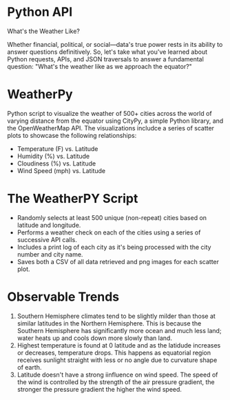 Python API
=============================================================================================
What's the Weather Like?

Whether financial, political, or social—data's true power rests in its ability to answer questions definitively. So, let's take what you've learned about Python requests, APIs, and JSON traversals to answer a fundamental question: "What's the weather like as we approach the equator?"

WeatherPy
=========
Python script to visualize the weather of 500+ cities across the world of varying distance from the equator using CityPy, a simple Python library, and the OpenWeatherMap API.  The visualizations includce a series of scatter plots to showcase the following relationships:

  * Temperature (F) vs. Latitude
  * Humidity (%) vs. Latitude
  * Cloudiness (%) vs. Latitude 
  * Wind Speed (mph) vs. Latitude

The WeatherPY Script
====================

  * Randomly selects at least 500 unique (non-repeat) cities based on latitude and longitude.
  * Performs a weather check on each of the cities using a series of successive API calls.
  * Includes a print log of each city as it's being processed with the city number and city name.
  * Saves both a CSV of all data retrieved and png images for each scatter plot.

Observable Trends
=================
1. Southern Hemisphere climates tend to be slightly milder than those at similar latitudes in the Northern Hemisphere. This is because the Southern Hemisphere has significantly more ocean and much less land; water heats up and cools down more slowly than land.
2. Highest temperature is found at 0 latitude and as the latidude increases or decreases, temperature drops. This happens as equatorial region receives sunlight straight with less or no angle due to curvature shape of earth.
3. Latitude doesn't have a strong iinfluence on wind speed. The speed of the wind is controlled by the strength of the air pressure gradient, the stronger the pressure gradient the higher the wind speed.
